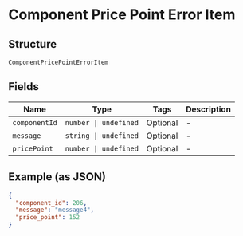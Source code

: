 
# Component Price Point Error Item

## Structure

`ComponentPricePointErrorItem`

## Fields

| Name | Type | Tags | Description |
|  --- | --- | --- | --- |
| `componentId` | `number \| undefined` | Optional | - |
| `message` | `string \| undefined` | Optional | - |
| `pricePoint` | `number \| undefined` | Optional | - |

## Example (as JSON)

```json
{
  "component_id": 206,
  "message": "message4",
  "price_point": 152
}
```


